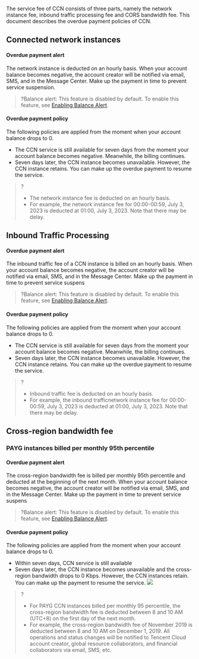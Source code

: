 ﻿The service fee of CCN consists of three parts, namely the network instance fee, inbound traffic processing fee and CORS bandwidth fee. This document describes the overdue payment policies of CCN. 


## Connected network instances
#### Overdue payment alert
The network instance is deducted on an hourly basis. When your account balance becomes negative, the account creator will be notified via email, SMS, and in the Message Center. Make up the payment in time to prevent service suspension.
>?Balance alert: This feature is disabled by default. To enable this feature, see [Enabling Balance Alert](https://intl.cloud.tencent.com/document/product/555/9942).
>

#### Overdue payment policy
The following policies are applied from the moment when your account balance drops to 0.
 - The CCN service is still available for seven days from the moment your account balance becomes negative. Meanwhile, the billing continues.
 - Seven days later, the CCN instance becomes unavailable. However, the CCN instance retains. You can make up the overdue payment to resume the service.
>?
>- The network instance fee is deducted on an hourly basis. 
>- For example, the network instance fee for 00:00-00:59, July 3, 2023 is deducted at 01:00, July 3, 2023. Note that there may be delay. 
>


## Inbound Traffic Processing
#### Overdue payment alert
The inbound traffic fee of a CCN instance is billed on an hourly basis. When your account balance becomes negative, the account creator will be notified via email, SMS, and in the Message Center. Make up the payment in time to prevent service suspens
>?Balance alert: This feature is disabled by default. To enable this feature, see [Enabling Balance Alert](https://intl.cloud.tencent.com/document/product/555/9942).
>

#### Overdue payment policy
The following policies are applied from the moment when your account balance drops to 0.
 - The CCN service is still available for seven days from the moment your account balance becomes negative. Meanwhile, the billing continues.
 - Seven days later, the CCN instance becomes unavailable. However, the CCN instance retains. You can make up the overdue payment to resume the service.

>?
>- Inbound traffic fee is deducted on an hourly basis. 
>- For example, the inbound trafficnetwork instance fee for 00:00-00:59, July 3, 2023 is deducted at 01:00, July 3, 2023. Note that there may be delay. 
>

## Cross-region bandwidth fee

### PAYG instances billed per monthly 95th percentile
#### Overdue payment alert
The cross-region bandwidth fee is billed per monthly 95th percentile and deducted at the beginning of the next month. When your account balance becomes negative, the account creator will be notified via email, SMS, and in the Message Center. Make up the payment in time to prevent service suspens
>?Balance alert: This feature is disabled by default. To enable this feature, see [Enabling Balance Alert](https://intl.cloud.tencent.com/document/product/555/9942).
>
#### Overdue payment policy
The following policies are applied from the moment when your account balance drops to 0.
 - Within seven days, CCN service is still available
 - Seven days later, the CCN instance becomes unavailable and the cross-region bandwidth drops to 0 Kbps. However, the CCN instances retain. You can make up the payment to resume the service. 
 ![](https://staticintl.cloudcachetci.com/yehe/backend-news/4MGE084_tapd_20397132_base64_1688547389_645.png)
>?
>- For PAYG CCN instances billed per monthly 95 percentile, the cross-region bandwidth fee is deducted between 8 and 10 AM (UTC+8) on the first day of the next month.
>- For example, the cross-region bandwidth fee of November 2019 is deducted between 8 and 10 AM on December 1, 2019. All operations and status changes will be notified to Tencent Cloud account creator, global resource collaborators, and financial collaborators via email, SMS, etc.
>
